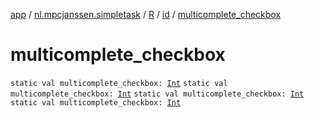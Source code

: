 [app](../../../index.md) / [nl.mpcjanssen.simpletask](../../index.md) / [R](../index.md) / [id](index.md) / [multicomplete_checkbox](.)

# multicomplete_checkbox

`static val multicomplete_checkbox: `[`Int`](https://kotlinlang.org/api/latest/jvm/stdlib/kotlin/-int/index.html)
`static val multicomplete_checkbox: `[`Int`](https://kotlinlang.org/api/latest/jvm/stdlib/kotlin/-int/index.html)
`static val multicomplete_checkbox: `[`Int`](https://kotlinlang.org/api/latest/jvm/stdlib/kotlin/-int/index.html)
`static val multicomplete_checkbox: `[`Int`](https://kotlinlang.org/api/latest/jvm/stdlib/kotlin/-int/index.html)